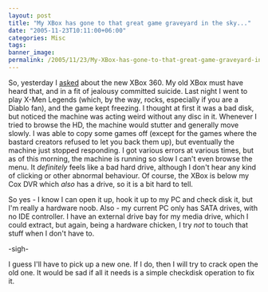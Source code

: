 ```yaml
---
layout: post
title: "My XBox has gone to that great game graveyard in the sky..."
date: "2005-11-23T10:11:00+06:00"
categories: Misc 
tags: 
banner_image: 
permalink: /2005/11/23/My-XBox-has-gone-to-that-great-game-graveyard-in-the-sky
---
```


So, yesterday I <a href="http://ray.camdenfamily.com/index.cfm/2005/11/22/XBox-360--Did-you-buy-one">asked</a> about the new XBox 360. My old XBox must have heard that, and in a fit of jealousy committed suicide. Last night I went to play X-Men Legends (which, by the way, rocks, especially if you are a Diablo fan), and the game kept freezing. I thought at first it was a bad disk, but noticed the machine was acting weird without any disc in it. Whenever I tried to browse the HD, the machine would stutter and generally move slowly. I was able to copy some games off (except for the games where the bastard creators refused to let you back them up), but eventually the machine just stopped responding. I got various errors at various times, but as of this morning, the machine is running so slow I can't even browse the menu. It <i>definitely</i> feels like a bad hard drive, although I don't hear any kind of clicking or other abnormal behaviour. Of course, the XBox is below my Cox DVR which <i>also</i> has a drive, so it is a bit hard to tell. 

So yes - I know I can open it up, hook it up to my PC and check disk it, but I'm really a hardware noob. Also - my current PC only has SATA drives, with no IDE controller. I have an external drive bay for my media drive, which I could extract, but again, being a hardware chicken, I try <i>not</i> to touch that stuff when I don't have to.

-sigh-

I guess I'll have to pick up a new one. If I do, then I will try to crack open the old one. It would be sad if all it needs is a simple checkdisk operation to fix it.